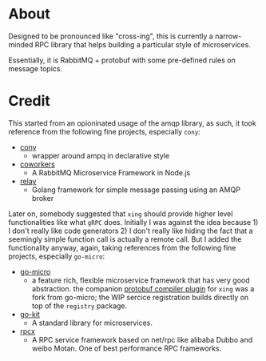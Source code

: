 # About
Designed to be pronounced like "cross-ing", this is currently a narrow-minded RPC library that helps building a particular style of microservices. 

Essentially, it is RabbitMQ + protobuf with some pre-defined rules on message topics.


# Credit
This started from an opioninated usage of the amqp library, as such, it took reference from the following fine projects, especially `cony`:

* [cony](https://github.com/assembla/cony)
    * wrapper around ampq in declarative style
* [coworkers](https://github.com/tjmehta/coworkers)
    * A RabbitMQ Microservice Framework in Node.js
* [relay](https://github.com/armon/relay)
    * Golang framework for simple message passing using an AMQP broker


Later on, somebody suggested that `xing` should provide higher level functionalities like what `gRPC` does. Initially I was against the idea because 1) I don't really like code generators 2) I don't really like hiding the fact that a seemingly simple function call is actually a remote call. But I added the functionality anyway, again, taking references from the following fine projects, especially `go-micro`:

* [go-micro]()
    * a feature rich, flexible microservice framework that has very good abstraction. the companion [protobuf compiler plugin](https://github.com/wzhliang/protobuf/) for `xing` was a fork from go-micro; the WIP sercice registration builds directly on top of the `registry` package.
* [go-kit](https://github.com/go-kit/kit)
    * A standard library for microservices.
* [rpcx](https://github.com/smallnest/rpcx)
    * A RPC service framework based on net/rpc like alibaba Dubbo and weibo Motan. One of best performance RPC frameworks.

